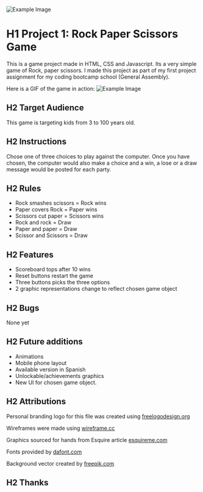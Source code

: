 ![Example Image](./img/log.png)

# H1 Project 1: Rock Paper Scissors Game

This is a game project made in HTML, CSS and Javascript. Its a very simple game of Rock, paper scissors. I made this project as part of my first project assignment for my coding bootcamp school (General Assembly).

Here is a GIF of the game in action:
![Example Image](./images/example.gif)

## H2 Target Audience

This game is targeting kids from 3 to 100 years old.

## H2 Instructions

Chose one of three choices to play against the computer. Once you have chosen, the computer would also make a choice and a win, a lose or a draw message would be posted for each party.

## H2 Rules

-   Rock smashes scissors = Rock wins
-   Paper covers Rock = Paper wins
-   Scissors cut paper = Scissors wins
-   Rock and rock = Draw
-   Paper and paper = Draw
-   Scissor and Scissors = Draw

## H2 Features

-   Scoreboard tops after 10 wins
-   Reset buttons restart the game
-   Three buttons picks the three options
-   2 graphic representations change to reflect chosen game object

## H2 Bugs

None yet

## H2 Future additions

-   Animations
-   Mobile phone layout
-   Available version in Spanish
-   Unlockable/achievements graphics
-   New UI for chosen game object.

## H2 Attributions

Personal branding logo for this file was created using [freelogodesign.org](https://www.freelogodesign.org/)

Wireframes were made using [wireframe.cc](https://wireframe.cc/)

Graphics sourced for hands from Esquire article [esquireme.com](https://www.esquireme.com/content/20945-how-to-win-at-rock-paper-scissors)

Fonts provided by [dafont.com](https://www.dafont.com/)

Background vector created by [freepik.com](https://www.freepik.com/home)

## H2 Thanks
